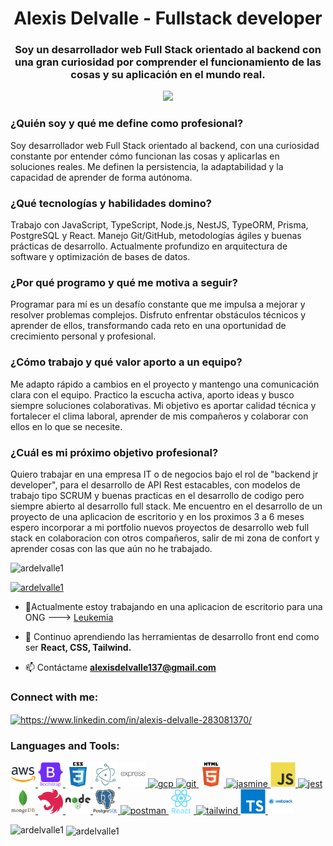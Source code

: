 <h1 align="center">Alexis Delvalle - Fullstack developer</h1>
<h3 align="center">Soy un desarrollador web Full Stack orientado al backend con una gran curiosidad por comprender el funcionamiento de las cosas y su aplicación en el mundo real.</h3>
<p align="center">
  <img src="https://i0.wp.com/cmsminds.com/wp-content/uploads/2024/11/full-stack-developer.webp?fit=1280%2C720&ssl=1" height="430"/>
</p>
<h3 > ¿Quién soy y qué me define como profesional? </h3>
Soy desarrollador web Full Stack orientado al backend, con una curiosidad constante por entender cómo funcionan las cosas y aplicarlas en soluciones reales. Me definen la persistencia, la adaptabilidad y la capacidad de aprender de forma autónoma.

<h3> ¿Qué tecnologías y habilidades domino? </h3>

Trabajo con JavaScript, TypeScript, Node.js, NestJS, TypeORM, Prisma, PostgreSQL y React. Manejo Git/GitHub, metodologías ágiles y buenas prácticas de desarrollo. Actualmente profundizo en arquitectura de software y optimización de bases de datos.

<h3>¿Por qué programo y qué me motiva a seguir? </h3>

Programar para mí es un desafío constante que me impulsa a mejorar y resolver problemas complejos. Disfruto enfrentar obstáculos técnicos y aprender de ellos, transformando cada reto en una oportunidad de crecimiento personal y profesional.

<h3>¿Cómo trabajo y qué valor aporto a un equipo? </h3>

Me adapto rápido a cambios en el proyecto y mantengo una comunicación clara con el equipo. Practico la escucha activa, aporto ideas y busco siempre soluciones colaborativas. Mi objetivo es aportar calidad técnica y fortalecer el clima laboral, aprender de mis compañeros y colaborar con ellos en lo que se necesite.

<h3> ¿Cuál es mi próximo objetivo profesional?</h3>

Quiero trabajar en una empresa IT o de negocios bajo el rol de "backend jr developer", para el desarrollo de API Rest estacables, con modelos de trabajo tipo SCRUM y buenas practicas en el desarrollo de codigo pero siempre abierto al desarrollo full stack.
Me encuentro en el desarrollo de un proyecto de una aplicacion de escritorio y en los proximos 3 a 6 meses espero incorporar a mi portfolio nuevos proyectos de desarrollo web full stack en colaboracion con otros compañeros, salir de mi zona de confort y aprender cosas con las que aún no he trabajado.

<p align="left"> <img src="https://komarev.com/ghpvc/?username=ardelvalle1&label=Profile%20views&color=0e75b6&style=flat" alt="ardelvalle1" /> </p>

<p align="left"> <a href="https://github.com/ryo-ma/github-profile-trophy"><img src="https://github-profile-trophy.vercel.app/?username=ardelvalle1" alt="ardelvalle1" /></a> </p>

- 🔭Actualmente estoy trabajando en una aplicacion de escritorio para una ONG ---> [Leukemia](https://github.com/JEduardoCardenasR/Leukemia)

- 🌱 Continuo aprendiendo las herramientas de desarrollo front end como ser **React, CSS, Tailwind.**

- 📫 Contáctame **alexisdelvalle137@gmail.com**

<h3 align="left">Connect with me:</h3>
<p align="left">
<a href="https://www.linkedin.com/in/alexis-delvalle-283081370/" target="blank"><img align="center" src="https://raw.githubusercontent.com/rahuldkjain/github-profile-readme-generator/master/src/images/icons/Social/linked-in-alt.svg" alt="https://www.linkedin.com/in/alexis-delvalle-283081370/" height="30" width="40" /></a>
</p>

<h3 align="left">Languages and Tools:</h3>
<p align="left"> <a href="https://aws.amazon.com" target="_blank" rel="noreferrer"> <img src="https://raw.githubusercontent.com/devicons/devicon/master/icons/amazonwebservices/amazonwebservices-original-wordmark.svg" alt="aws" width="40" height="40"/> </a> <a href="https://getbootstrap.com" target="_blank" rel="noreferrer"> <img src="https://raw.githubusercontent.com/devicons/devicon/master/icons/bootstrap/bootstrap-plain-wordmark.svg" alt="bootstrap" width="40" height="40"/> </a> <a href="https://www.w3schools.com/css/" target="_blank" rel="noreferrer"> <img src="https://raw.githubusercontent.com/devicons/devicon/master/icons/css3/css3-original-wordmark.svg" alt="css3" width="40" height="40"/> </a> <a href="https://www.electronjs.org" target="_blank" rel="noreferrer"> <img src="https://raw.githubusercontent.com/devicons/devicon/master/icons/electron/electron-original.svg" alt="electron" width="40" height="40"/> </a> <a href="https://expressjs.com" target="_blank" rel="noreferrer"> <img src="https://raw.githubusercontent.com/devicons/devicon/master/icons/express/express-original-wordmark.svg" alt="express" width="40" height="40"/> </a> <a href="https://cloud.google.com" target="_blank" rel="noreferrer"> <img src="https://www.vectorlogo.zone/logos/google_cloud/google_cloud-icon.svg" alt="gcp" width="40" height="40"/> </a> <a href="https://git-scm.com/" target="_blank" rel="noreferrer"> <img src="https://www.vectorlogo.zone/logos/git-scm/git-scm-icon.svg" alt="git" width="40" height="40"/> </a> <a href="https://www.w3.org/html/" target="_blank" rel="noreferrer"> <img src="https://raw.githubusercontent.com/devicons/devicon/master/icons/html5/html5-original-wordmark.svg" alt="html5" width="40" height="40"/> </a> <a href="https://jasmine.github.io/" target="_blank" rel="noreferrer"> <img src="https://www.vectorlogo.zone/logos/jasmine/jasmine-icon.svg" alt="jasmine" width="40" height="40"/> </a> <a href="https://developer.mozilla.org/en-US/docs/Web/JavaScript" target="_blank" rel="noreferrer"> <img src="https://raw.githubusercontent.com/devicons/devicon/master/icons/javascript/javascript-original.svg" alt="javascript" width="40" height="40"/> </a> <a href="https://jestjs.io" target="_blank" rel="noreferrer"> <img src="https://www.vectorlogo.zone/logos/jestjsio/jestjsio-icon.svg" alt="jest" width="40" height="40"/> </a> <a href="https://www.mongodb.com/" target="_blank" rel="noreferrer"> <img src="https://raw.githubusercontent.com/devicons/devicon/master/icons/mongodb/mongodb-original-wordmark.svg" alt="mongodb" width="40" height="40"/> </a> <a href="https://nestjs.com/" target="_blank" rel="noreferrer"> <img src="https://raw.githubusercontent.com/devicons/devicon/master/icons/nestjs/nestjs-plain.svg" alt="nestjs" width="40" height="40"/> </a> <a href="https://nodejs.org" target="_blank" rel="noreferrer"> <img src="https://raw.githubusercontent.com/devicons/devicon/master/icons/nodejs/nodejs-original-wordmark.svg" alt="nodejs" width="40" height="40"/> </a> <a href="https://www.postgresql.org" target="_blank" rel="noreferrer"> <img src="https://raw.githubusercontent.com/devicons/devicon/master/icons/postgresql/postgresql-original-wordmark.svg" alt="postgresql" width="40" height="40"/> </a> <a href="https://postman.com" target="_blank" rel="noreferrer"> <img src="https://www.vectorlogo.zone/logos/getpostman/getpostman-icon.svg" alt="postman" width="40" height="40"/> </a> <a href="https://reactjs.org/" target="_blank" rel="noreferrer"> <img src="https://raw.githubusercontent.com/devicons/devicon/master/icons/react/react-original-wordmark.svg" alt="react" width="40" height="40"/> </a> <a href="https://tailwindcss.com/" target="_blank" rel="noreferrer"> <img src="https://www.vectorlogo.zone/logos/tailwindcss/tailwindcss-icon.svg" alt="tailwind" width="40" height="40"/> </a> <a href="https://www.typescriptlang.org/" target="_blank" rel="noreferrer"> <img src="https://raw.githubusercontent.com/devicons/devicon/master/icons/typescript/typescript-original.svg" alt="typescript" width="40" height="40"/> </a> <a href="https://webpack.js.org" target="_blank" rel="noreferrer"> <img src="https://raw.githubusercontent.com/devicons/devicon/d00d0969292a6569d45b06d3f350f463a0107b0d/icons/webpack/webpack-original-wordmark.svg" alt="webpack" width="40" height="40"/> </a> </p>

<p><img align="left" src="https://github-readme-stats.vercel.app/api/top-langs?username=ardelvalle1&show_icons=true&locale=en&layout=compact" alt="ardelvalle1" /></p>

<p>&nbsp;<img align="center" src="https://github-readme-stats.vercel.app/api?username=ardelvalle1&show_icons=true&locale=en" alt="ardelvalle1" /></p>
